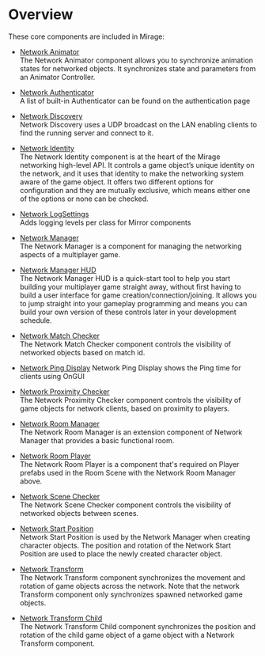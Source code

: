 # Overview

These core components are included in Mirage:

-   [Network Animator](/docs/components/network-animator)  
    The Network Animator component allows you to synchronize animation states for networked objects. It synchronizes state and parameters from an Animator Controller.

-   [Network Authenticator](/docs/guides/authentication/)  
    A list of built-in Authenticator can be found on the authentication page
    
-   [Network Discovery](/docs/components/network-discovery)  
    Network Discovery uses a UDP broadcast on the LAN enabling clients to find the running server and connect to it.

-   [Network Identity](/docs/components/network-identity)  
    The Network Identity component is at the heart of the Mirage networking high-level API. It controls a game object’s unique identity on the network, and it uses that identity to make the networking system aware of the game object. It offers two different options for configuration and they are mutually exclusive, which means either one of the options or none can be checked.

-   [Network LogSettings](/docs/components/network-log-settings)  
    Adds logging levels per class for Mirror components

-   [Network Manager](/docs/components/network-manager)  
    The Network Manager is a component for managing the networking aspects of a multiplayer game.

-   [Network Manager HUD](/docs/components/network-manager-hud)  
    The Network Manager HUD is a quick-start tool to help you start building your multiplayer game straight away, without first having to build a user interface for game creation/connection/joining. It allows you to jump straight into your gameplay programming and means you can build your own version of these controls later in your development schedule.

-   [Network Match Checker](/docs/components/network-match-checker)  
    The Network Match Checker component controls the visibility of networked objects based on match id.

-   [Network Ping Display](/docs/components/network-ping-display)
    Network Ping Display shows the Ping time for clients using OnGUI

-   [Network Proximity Checker](/docs/components/network-proximity-checker)  
    The Network Proximity Checker component controls the visibility of game objects for network clients, based on proximity to players.

-   [Network Room Manager](/docs/components/network-room-manager)  
    The Network Room Manager is an extension component of Network Manager that provides a basic functional room.

-   [Network Room Player](/docs/components/network-room-player)  
    The Network Room Player is a component that's required on Player prefabs used in the Room Scene with the Network Room Manager above.

-   [Network Scene Checker](/docs/components/network-scene-checker)  
    The Network Scene Checker component controls the visibility of networked objects between scenes.

-   [Network Start Position](/docs/components/network-start-position)  
    Network Start Position is used by the Network Manager when creating character objects. The position and rotation of the Network Start Position are used to place the newly created character object.

-   [Network Transform](/docs/components/network-transform)  
    The Network Transform component synchronizes the movement and rotation of game objects across the network. Note that the network Transform component only synchronizes spawned networked game objects.

-   [Network Transform Child](/docs/components/network-transform-child)  
    The Network Transform Child component synchronizes the position and rotation of the child game object of a game object with a Network Transform component.
